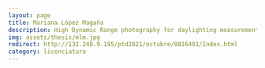 ```yaml
---
layout: page
title: Mariana López Magaña
description: High Dynamic Range photography for daylighting measurements with open technologies  
img: assets/thesis/mlm.jpg
redirect: http://132.248.9.195/ptd2021/octubre/0816491/Index.html
category: licenciatura
---
```

